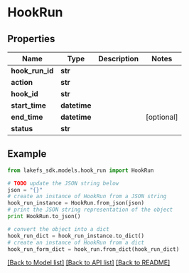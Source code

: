 # HookRun


## Properties

Name | Type | Description | Notes
------------ | ------------- | ------------- | -------------
**hook_run_id** | **str** |  | 
**action** | **str** |  | 
**hook_id** | **str** |  | 
**start_time** | **datetime** |  | 
**end_time** | **datetime** |  | [optional] 
**status** | **str** |  | 

## Example

```python
from lakefs_sdk.models.hook_run import HookRun

# TODO update the JSON string below
json = "{}"
# create an instance of HookRun from a JSON string
hook_run_instance = HookRun.from_json(json)
# print the JSON string representation of the object
print HookRun.to_json()

# convert the object into a dict
hook_run_dict = hook_run_instance.to_dict()
# create an instance of HookRun from a dict
hook_run_form_dict = hook_run.from_dict(hook_run_dict)
```
[[Back to Model list]](../README.md#documentation-for-models) [[Back to API list]](../README.md#documentation-for-api-endpoints) [[Back to README]](../README.md)


